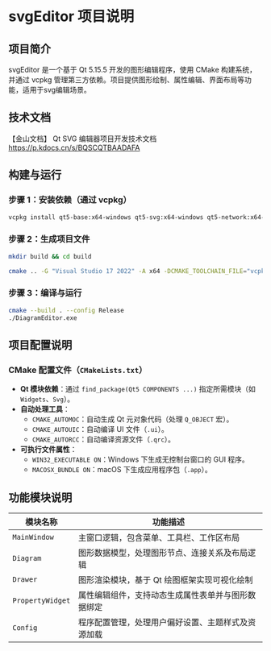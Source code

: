 
# svgEditor 项目说明

## 项目简介
svgEditor 是一个基于 Qt 5.15.5 开发的图形编辑程序，使用 CMake 构建系统，并通过 vcpkg 管理第三方依赖。项目提供图形绘制、属性编辑、界面布局等功能，适用于svg编辑场景。


## 技术文档
【金山文档】 Qt SVG 编辑器项目开发技术文档
https://p.kdocs.cn/s/BQSCQTBAADAFA

## 构建与运行

### 步骤 1：安装依赖（通过 vcpkg）
```bash
vcpkg install qt5-base:x64-windows qt5-svg:x64-windows qt5-network:x64-windows
```

### 步骤 2：生成项目文件
```bash
mkdir build && cd build

cmake .. -G "Visual Studio 17 2022" -A x64 -DCMAKE_TOOLCHAIN_FILE="vcpkg根目录/scripts/buildsystems/vcpkg.cmake"
```

### 步骤 3：编译与运行
```bash
cmake --build . --config Release
./DiagramEditor.exe  
```


## 项目配置说明
### CMake 配置文件（`CMakeLists.txt`）
- **Qt 模块依赖**：通过 `find_package(Qt5 COMPONENTS ...)` 指定所需模块（如 `Widgets`、`Svg`）。  
- **自动处理工具**：  
  - `CMAKE_AUTOMOC`：自动生成 Qt 元对象代码（处理 `Q_OBJECT` 宏）。  
  - `CMAKE_AUTOUIC`：自动编译 UI 文件（`.ui`）。  
  - `CMAKE_AUTORCC`：自动编译资源文件（`.qrc`）。  
- **可执行文件属性**：  
  - `WIN32_EXECUTABLE ON`：Windows 下生成无控制台窗口的 GUI 程序。  
  - `MACOSX_BUNDLE ON`：macOS 下生成应用程序包（`.app`）。  


## 功能模块说明
| 模块名称               | 功能描述                                                                 |
|------------------------|--------------------------------------------------------------------------|
| `MainWindow`           | 主窗口逻辑，包含菜单、工具栏、工作区布局                                |
| `Diagram`              | 图形数据模型，处理图形节点、连接关系及布局逻辑                          |
| `Drawer`               | 图形渲染模块，基于 Qt 绘图框架实现可视化绘制                            |
| `PropertyWidget`       | 属性编辑组件，支持动态生成属性表单并与图形数据绑定                      |
| `Config`               | 程序配置管理，处理用户偏好设置、主题样式及资源加载                      |

